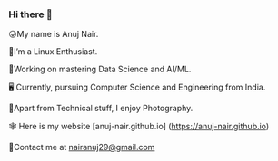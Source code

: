 ### Hi there 👋

😜My name is Anuj Nair.

🐧I’m a Linux Enthusiast.

🤖Working on mastering Data Science and AI/ML.

🖥 Currently, pursuing Computer Science and Engineering from India.
 
📸Apart from Technical stuff, I enjoy Photography.

🕸 Here is my website [anuj-nair.github.io] (https://anuj-nair.github.io)

📧Contact me at [nairanuj29@gmail.com](nairanuj29@gmail.com)




<!--
**anuj-nair/anuj-nair** is a ✨ _special_ ✨ repository because its `README.md` (this file) appears on your GitHub profile.

Here are some ideas to get you started:

- 🔭 I’m currently working on ...
- 🌱 I’m currently learning ...
- 👯 I’m looking to collaborate on ...
- 🤔 I’m looking for help with ...
- 💬 Ask me about ...
- 📫 How to reach me: ...
- 😄 Pronouns: ...
- ⚡ Fun fact: ...
-->
